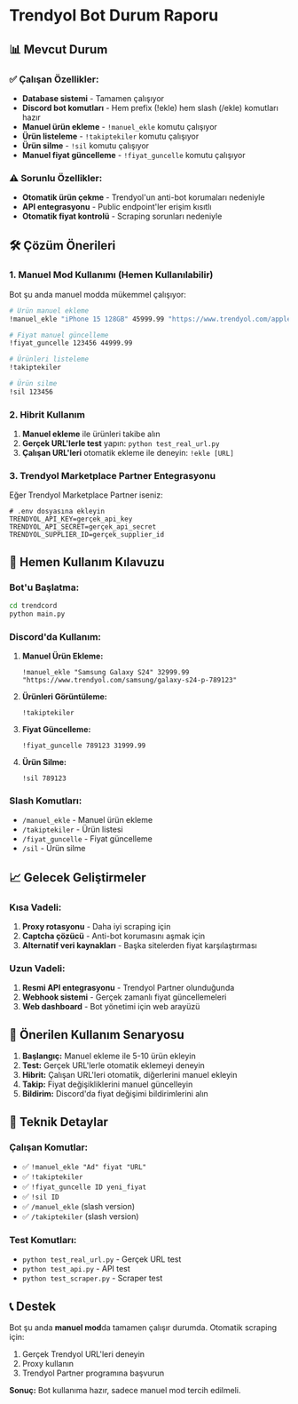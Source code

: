 # Trendyol Bot Durum Raporu

## 📊 Mevcut Durum

### ✅ Çalışan Özellikler:
- **Database sistemi** - Tamamen çalışıyor
- **Discord bot komutları** - Hem prefix (!ekle) hem slash (/ekle) komutları hazır
- **Manuel ürün ekleme** - `!manuel_ekle` komutu çalışıyor
- **Ürün listeleme** - `!takiptekiler` komutu çalışıyor
- **Ürün silme** - `!sil` komutu çalışıyor
- **Manuel fiyat güncelleme** - `!fiyat_guncelle` komutu çalışıyor

### ⚠️ Sorunlu Özellikler:
- **Otomatik ürün çekme** - Trendyol'un anti-bot korumaları nedeniyle
- **API entegrasyonu** - Public endpoint'ler erişim kısıtlı
- **Otomatik fiyat kontrolü** - Scraping sorunları nedeniyle

## 🛠️ Çözüm Önerileri

### 1. Manuel Mod Kullanımı (Hemen Kullanılabilir)

Bot şu anda manuel modda mükemmel çalışıyor:

```bash
# Ürün manuel ekleme
!manuel_ekle "iPhone 15 128GB" 45999.99 "https://www.trendyol.com/apple/iphone-15-p-123456"

# Fiyat manuel güncelleme
!fiyat_guncelle 123456 44999.99

# Ürünleri listeleme
!takiptekiler

# Ürün silme
!sil 123456
```

### 2. Hibrit Kullanım

1. **Manuel ekleme** ile ürünleri takibe alın
2. **Gerçek URL'lerle test** yapın: `python test_real_url.py`
3. **Çalışan URL'leri** otomatik ekleme ile deneyin: `!ekle [URL]`

### 3. Trendyol Marketplace Partner Entegrasyonu

Eğer Trendyol Marketplace Partner iseniz:

```env
# .env dosyasına ekleyin
TRENDYOL_API_KEY=gerçek_api_key
TRENDYOL_API_SECRET=gerçek_api_secret
TRENDYOL_SUPPLIER_ID=gerçek_supplier_id
```

## 🚀 Hemen Kullanım Kılavuzu

### Bot'u Başlatma:
```bash
cd trendcord
python main.py
```

### Discord'da Kullanım:

1. **Manuel Ürün Ekleme:**
   ```
   !manuel_ekle "Samsung Galaxy S24" 32999.99 "https://www.trendyol.com/samsung/galaxy-s24-p-789123"
   ```

2. **Ürünleri Görüntüleme:**
   ```
   !takiptekiler
   ```

3. **Fiyat Güncelleme:**
   ```
   !fiyat_guncelle 789123 31999.99
   ```

4. **Ürün Silme:**
   ```
   !sil 789123
   ```

### Slash Komutları:
- `/manuel_ekle` - Manuel ürün ekleme
- `/takiptekiler` - Ürün listesi
- `/fiyat_guncelle` - Fiyat güncelleme
- `/sil` - Ürün silme

## 📈 Gelecek Geliştirmeler

### Kısa Vadeli:
1. **Proxy rotasyonu** - Daha iyi scraping için
2. **Captcha çözücü** - Anti-bot korumasını aşmak için
3. **Alternatif veri kaynakları** - Başka sitelerden fiyat karşılaştırması

### Uzun Vadeli:
1. **Resmi API entegrasyonu** - Trendyol Partner olunduğunda
2. **Webhook sistemi** - Gerçek zamanlı fiyat güncellemeleri
3. **Web dashboard** - Bot yönetimi için web arayüzü

## 🎯 Önerilen Kullanım Senaryosu

1. **Başlangıç:** Manuel ekleme ile 5-10 ürün ekleyin
2. **Test:** Gerçek URL'lerle otomatik eklemeyi deneyin
3. **Hibrit:** Çalışan URL'leri otomatik, diğerlerini manuel ekleyin
4. **Takip:** Fiyat değişikliklerini manuel güncelleyin
5. **Bildirim:** Discord'da fiyat değişimi bildirimlerini alın

## 🔧 Teknik Detaylar

### Çalışan Komutlar:
- ✅ `!manuel_ekle "Ad" fiyat "URL"`
- ✅ `!takiptekiler`
- ✅ `!fiyat_guncelle ID yeni_fiyat`
- ✅ `!sil ID`
- ✅ `/manuel_ekle` (slash version)
- ✅ `/takiptekiler` (slash version)

### Test Komutları:
- `python test_real_url.py` - Gerçek URL test
- `python test_api.py` - API test
- `python test_scraper.py` - Scraper test

## 📞 Destek

Bot şu anda **manuel mod**da tamamen çalışır durumda. Otomatik scraping için:

1. Gerçek Trendyol URL'leri deneyin
2. Proxy kullanın
3. Trendyol Partner programına başvurun

**Sonuç:** Bot kullanıma hazır, sadece manuel mod tercih edilmeli.